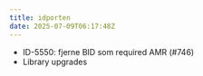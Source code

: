 ```yaml
---
title: idporten
date: 2025-07-09T06:17:48Z
---
```

- ID-5550: fjerne BID som required AMR (#746)
- Library upgrades

